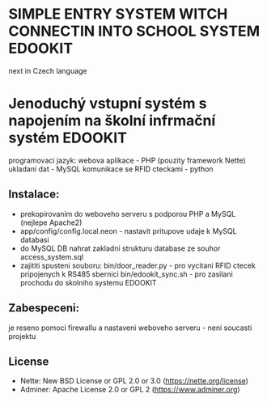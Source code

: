 SIMPLE ENTRY SYSTEM WITCH CONNECTIN INTO SCHOOL SYSTEM EDOOKIT
==============================================================
next in Czech language

Jenoduchý vstupní systém s napojením na školní infrmační systém EDOOKIT
=======================================================================
programovaci jazyk:
    webova aplikace - PHP (pouzity framework Nette)
    ukladani dat    - MySQL
    komunikace se RFID cteckami - python

Instalace:
----------
- prekopirovanim do weboveho serveru s podporou PHP a MySQL (nejlepe Apache2)
- app/config/config.local.neon - nastavit pritupove udaje k MySQL databasi
- do MySQL DB nahrat zakladni strukturu database ze souhor access_system.sql
- zajititi spusteni souboru:
     bin/door_reader.py - pro vycitani RFID ctecek pripojenych k RS485 sbernici
     bin/edookit_sync.sh - pro zasilani prochodu do skolniho systemu EDOOKIT

Zabespeceni:
------------
je reseno pomoci firewallu a nastaveni weboveho serveru - neni soucasti projektu


License
-------
- Nette: New BSD License or GPL 2.0 or 3.0 (https://nette.org/license)
- Adminer: Apache License 2.0 or GPL 2 (https://www.adminer.org)
